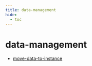 ```yaml
---
title: data-management
hide:
  - toc
---
```


# data-management

- [move-data-to-instance](https://cu-esiil.github.io/data-library/move-data-to-instance/)  
  <small></small>